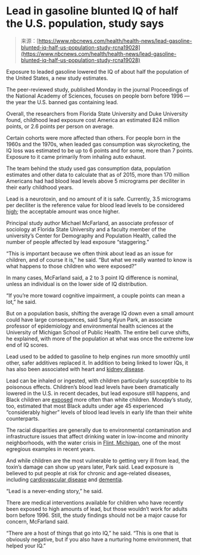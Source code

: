 <!--yml
category: 未分类
date: 2024-05-27 14:51:25
-->

# Lead in gasoline blunted IQ of half the U.S. population, study says

> 来源：[https://www.nbcnews.com/health/health-news/lead-gasoline-blunted-iq-half-us-population-study-rcna19028](https://www.nbcnews.com/health/health-news/lead-gasoline-blunted-iq-half-us-population-study-rcna19028)

Exposure to leaded gasoline lowered the IQ of about half the population of the United States, a new study estimates.

The peer-reviewed study, published Monday in the journal Proceedings of the National Academy of Sciences, focuses on people born before 1996 — the year the U.S. banned gas containing lead.

Overall, the researchers from Florida State University and Duke University found, childhood lead exposure cost America an estimated 824 million points, or 2.6 points per person on average. 

Certain cohorts were more affected than others. For people born in the 1960s and the 1970s, when leaded gas consumption was skyrocketing, the IQ loss was estimated to be up to 6 points and for some, more than 7 points. Exposure to it came primarily from inhaling auto exhaust. 

The team behind the study used gas consumption data, population estimates and other data to calculate that as of 2015, more than 170 million Americans had had blood lead levels above 5 micrograms per deciliter in their early childhood years. 

Lead is a neurotoxin, and no amount of it is safe. Currently, 3.5 micrograms per deciliter is the reference value for blood lead levels to be considered [high](https://www.cdc.gov/nceh/lead/prevention/blood-lead-levels.htm); the acceptable amount was once higher. 

Principal study author Michael McFarland, an associate professor of sociology at Florida State University and a faculty member of the university’s Center for Demography and Population Health, called the number of people affected by lead exposure “staggering.”

“This is important because we often think about lead as an issue for children, and of course it is,” he said. “But what we really wanted to know is what happens to those children who were exposed?”

In many cases, McFarland said, a 2 to 3 point IQ difference is nominal, unless an individual is on the lower side of IQ distribution.

“If you’re more toward cognitive impairment, a couple points can mean a lot,” he said.

But on a population basis, shifting the average IQ down even a small amount could have large consequences, said Sung Kyun Park, an associate professor of epidemiology and environmental health sciences at the University of Michigan School of Public Health. The entire bell curve shifts, he explained, with more of the population at what was once the extreme low end of IQ scores.

Lead used to be added to gasoline to help engines run more smoothly until other, safer additives replaced it. In addition to being linked to lower IQs, it has also been associated with heart and [kidney disease](https://www.kidney.org/atoz/content/lead-exposure-and-kidney-function#:~:text=Most%20lead%2Drelated%20kidney%20disease,is%20stored%20in%20the%20bones.).

Lead can be inhaled or ingested, with children particularly susceptible to its poisonous effects. Children’s blood lead levels have been dramatically lowered in the U.S. in recent decades, but lead exposure still happens, and Black children are [exposed](https://pubmed.ncbi.nlm.nih.gov/33394180/#:~:text=Conclusion%3A%20Although%20lead%20exposure%20in,gap%20was%20lesser%20but%20persisted.) more often than white children. Monday’s study, too, estimated that most Black adults under age 45 experienced “considerably higher” levels of blood lead levels in early life than their white counterparts. 

The racial disparities are generally due to environmental contamination and infrastructure issues that affect drinking water in low-income and minority neighborhoods, with the water crisis in [Flint, Michigan](https://www.nbcnews.com/news/us-news/former-michigan-gov-rick-snyder-charged-flint-water-crisis-n1253966), one of the most egregious examples in recent years.

And while children are the most vulnerable to getting very ill from lead, the toxin’s damage can show up years later, Park said. Lead exposure is believed to put people at risk for chronic and age-related diseases, including [cardiovascular disease](https://www.health.harvard.edu/heart-health/lead-and-heart-disease-an-underappreciated-link#:~:text=Lead%20is%20widespread%20in%20our,of%20death%20from%20cardiovascular%20disease.) and [dementia](https://www.ncbi.nlm.nih.gov/pmc/articles/PMC6454899/).

“Lead is a never-ending story,” he said.

There are medical interventions available for children who have recently been exposed to high amounts of lead, but those wouldn’t work for adults born before 1996\. Still, the study findings should not be a major cause for concern, McFarland said.

“There are a host of things that go into IQ,” he said. “This is one that is obviously negative, but if you also have a nurturing home environment, that helped your IQ.”